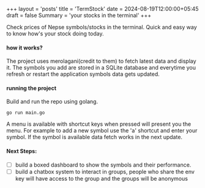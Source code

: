 +++
layout = 'posts'
title = 'TermStock'
date = 2024-08-19T12:00:00+05:45
draft = false
Summary = 'your stocks in the terminal'
+++

<!--more-->

Check prices of Nepse symbols/stocks in the terminal. Quick and easy way to know how's your stock doing today.

#### how it works?
The project uses merolagani(credit to them) to fetch latest data and display it. The symbols you add are stored in a SQLite database and everytime you refresh or restart the application symbols data gets updated.

#### running the project
Build and run the repo using golang. 
    
    go run main.go

A menu is available with shortcut keys when pressed will present you the menu. For example to add a new symbol use the 'a' shortcut and enter your symbol. If the symbol is available data fetch works in the next update.

#### Next Steps:
- [ ] build a boxed dashboard to show the symbols and their performance.
- [ ] build a chatbox system to interact in groups, people who share the env key will have access to the group and the groups will be anonymous
